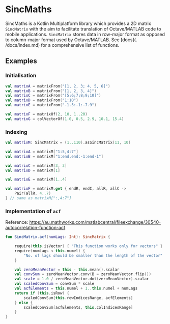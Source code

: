# SincMaths

SincMaths is a Kotlin Multiplatform library which provides a 2D matrix `SincMatrix` with the aim to 
facilitate translation of Octave/MATLAB code to mobile applications. `SincMatrix` stores data 
in row-major format as opposed to column-major format used by Octave/MATLAB. See [docs](.
/docs/index.md) for a comprehensive list of functions.

## Examples

### Initialisation

```kotlin
val matrixA = matrixFrom("[1, 2, 3; 4, 5, 6]")
val matrixB = matrixFrom("[1, 2, 3, 4]")
val matrixC = matrixFrom("[5;6;7;8;9;10]")
val matrixD = matrixFrom("1:10")
val matrixE = matrixFrom("-1.5:-1:-7.9")

val matrixF = matrixOf(2, 10, 1..20)
val matrixG = colVectorOf(1.0, 0.5, 2.9, 10.1, 15.4)
```

### Indexing

```kotlin
val matrixM: SincMatrix = (1..110).asSincMatrix(11, 10)

val matrixA = matrixM["1:5,4:7"]
val matrixB = matrixM["1:end,end:-1:end-1"]

val matrixC = matrixM[3, 3]
val matrixD = matrixM[1]

val matrixE = matrixM[1..4]

val matrixF = matrixM.get { endR, endC, allR, allC ->
    Pair(allR, 4..7)
} // same as matrixM[":,4:7"]
```

### Implementation of `acf`

Reference: https://au.mathworks.com/matlabcentral/fileexchange/30540-autocorrelation-function-acf

```kotlin
fun SincMatrix.acf(numLags: Int): SincMatrix {

    require(this.isVector) { "This function works only for vectors" }
    require(numLags < this.numel) {
        "No. of lags should be smaller than the length of the vector"
    }

    val zeroMeanVector = this - this.mean().scalar
    val convSum = zeroMeanVector.conv(B = zeroMeanVector.flip())
    val scale = 1.0 / zeroMeanVector.dot(zeroMeanVector).scalar
    val scaledConvSum = convSum * scale
    val acfElements = this.numel + 1..this.numel + numLags
    return if (this.isRow) {
        scaledConvSum[this.rowIndicesRange, acfElements]
    } else {
        scaledConvSum[acfElements, this.colIndicesRange]
    }
}
```
